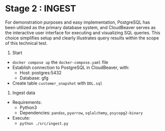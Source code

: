 # Stage 2 : INGEST

For demonstration purposes and easy implementation, PostgreSQL has been utilized as the primary database system, and CloudBeaver serves as the interactive user interface for executing and visualizing SQL queries. This choice simplifies setup and clearly illustrates query results within the scope of this technical test.

1. Start
- `docker compose up` the `docker-compose.yaml` file
- Establish connection to PostgreSQL in CloudBeaver, with:
    - Host: postgres:5432
    - Database: gfg
- Create table `customer_snapshot` with `DDL.sql`
1. Ingest data
- Requirements:
    - Python3
    - Dependencies: `pandas`, `pyarrow`, `sqlalchemy`, `psycopg2-binary`
- Execute:
    - `python ./src/ingest.py`